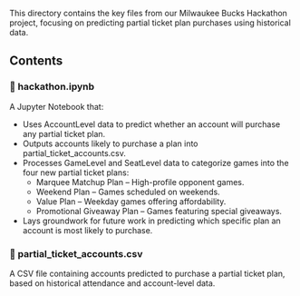 This directory contains the key files from our Milwaukee Bucks Hackathon project, focusing on predicting partial ticket plan purchases using historical data.

## Contents
### 🏀 hackathon.ipynb
A Jupyter Notebook that:

- Uses AccountLevel data to predict whether an account will purchase any partial ticket plan.
- Outputs accounts likely to purchase a plan into partial_ticket_accounts.csv.
- Processes GameLevel and SeatLevel data to categorize games into the four new partial ticket plans:
    - Marquee Matchup Plan – High-profile opponent games.
    - Weekend Plan – Games scheduled on weekends.
    - Value Plan – Weekday games offering affordability.
    - Promotional Giveaway Plan – Games featuring special giveaways.
- Lays groundwork for future work in predicting which specific plan an account is most likely to purchase.
### 📄 partial_ticket_accounts.csv
A CSV file containing accounts predicted to purchase a partial ticket plan, based on historical attendance and account-level data.